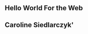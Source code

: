 <!DOCTYPE html>
<html>
<head>
	<h2>Hello World For the Web</h2>
	<h2>Caroline Siedlarczyk'</h2>
</html>
